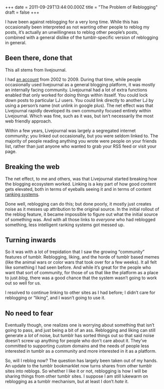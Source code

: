 +++
date = 2011-09-29T13:44:00.000Z
title = "The Problem of Reblogging"
draft = false
+++


<div><p>I have been against reblogging for a very long time. While this has occasionally been interpreted as not wanting other people to reblog my posts, it&#8217;s actually an unwillingness to reblog other people&#8217;s posts, combined with a general dislike of the tumblr-specific version of reblogging in general.</p>
<h2>Been there, done that</h2>
<p>This all stems from livejournal.</p>
<p>I had <a href="http://shentou.livejournal.com">an account</a> from 2002 to 2009. During that time, while people occasionally used livejournal as a general blogging platform, it was mostly an internally facing community. Livejournal had a lot of extra functions enabled that only worked for doing things within itsself. You could lock down posts to particular LJ users. You could link directly to another LJ by using a person&#8217;s name (not unlink in google plus). The net effect was that Livejournal rapidly developed its own community focused entirely within Livejournal. Which was fine, such as it was, but isn&#8217;t necessarily the most web friendly approach.</p>
<p>Within a few years, Livejournal was largely a segregated internet community; you linked out occasionally, but you were seldom linked to. The majority of people reading anything you wrote were people on your friends list, rather than just anyone who wanted to grab your RSS feed or visit your page.</p>
<h2>Breaking the web</h2>
<p>The net effect, to me and others, was that Livejournal started breaking how the blogging ecosystem worked. Linking is a key part of how good content gets elevated, both in terms of eyeballs seeing it and in terms of content <a href="http://en.wikipedia.org/wiki/PageRank">ranking systems</a>.</p>
<p>Done well, reblogging can do this; but done poorly, it mostly just creates noise as it messes up attribution to the original source. In the initial rollout of the reblog feature, it became impossible to figure out what the initial source of something was. And with all those links to <em>everyone</em> who had reblogged something, less intelligent ranking systems got messed up.</p>
<h2>Turning inwards</h2>
<p>So it was with a lot of trepidation that I saw the growing &#8220;community&#8221; features of tumblr. Reblogging, liking, and the horde of tumblr based memes (like the animal wars or color wars that took over for a few weeks). It all felt like something I had seen before. And while it&#8217;s great for the people who want that sort of community, for those of us that like the platform as a place to just <em>blog</em>, there was a good chance that the system wasn&#8217;t going to work out so well for us.</p>
<p>I resolved to continue linking to other sites as I had before; I didn&#8217;t care for reblogging or &#8220;liking&#8221;, and I wasn&#8217;t going to use it.</p>
<h2>No need to fear</h2>
<p>Eventually though, one realizes one is worrying about something that isn&#8217;t going to pass, and just being a bit of an ass. Reblogging and liking can still generate a <em>lot</em> of noise, but tumblr has sorted things out so that said noise doesn&#8217;t screw up anything for people who don&#8217;t care about it. They&#8217;ve committed to supporting custom domains and the needs of people less interested in tumblr as a community and more interested in it as a platform.</p>
<p>So, will I reblog now? The question has largely been taken out of my hands. An update to the tumblr bookmarklet now turns shares from other tumblr sites into reblogs. So whether I like it or not, reblogging is how I will be sharing things from other tumblr sites. I suppose I am still lukewarm on reblogging as a tumblr mechanism, but at least I don&#8217;t <em>hate</em> it.</p></div>